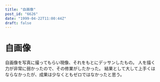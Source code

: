 ```yaml
---
title: "自画像"
post_id: "6626"
date: "1999-04-22T11:00:44Z"
draft: false
---
```


# 自画像

自画像を写真に撮ってもらい現像、それをもとにデッサンしたもの。 人を描く力が非常に弱かったので、その修業がしたかった。 結果として大して上手くはならなかったが、成果は少なくともゼロではなかったと思う。
